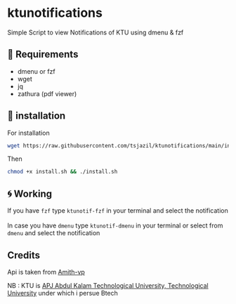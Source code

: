 # ktunotifications
Simple Script to view Notifications of KTU using dmenu & fzf

📎 Requirements
--
- dmenu or fzf
- wget 
- jq
- zathura (pdf viewer)

🚀 installation
--
For installation
```sh
wget https://raw.githubusercontent.com/tsjazil/ktunotifications/main/install.sh
```
Then
```sh
chmod +x install.sh && ./install.sh
```
🌀 Working
--

If you have `fzf` type `ktunotif-fzf` in your terminal and  select the notification <br>
<br>
In case you have `dmenu` type `ktunotif-dmenu` in your terminal or select from `dmenu` and  select the notification

Credits
--
Api is taken from [Amith-vp](https://github.com/amith-vp/ktunotificationapi)


NB : KTU is [APJ Abdul Kalam Technological University, Technological University](https://ktu.edu.in/home.htm;jsessionid=39F74D677D9ECC35FF37ECA2641775D7) under which i persue Btech

